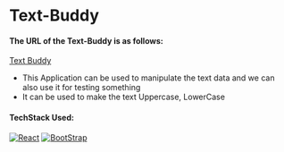 # Text-Buddy

#### The URL of the Text-Buddy is as follows:

[Text Buddy](https://hafizkh.github.io/Text-Buddy/)

- This Application can be used to manipulate the text data and we can also use it for testing something
- It can be used to make the text Uppercase, LowerCase

#### TechStack Used:
<p>
  <a href="#"><img alt="React" src="https://img.shields.io/badge/React%20-61DAFB.svg?logo=react&logoColor=white"></a>
  <a href="#"><img alt="BootStrap" src="https://img.shields.io/badge/BootStrap-7952B3.svg?logo=BootStrap&logoColor=white"></a>
</p>
